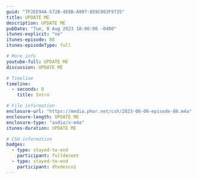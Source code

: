 ```yaml
---
guid: "7F2EE94A-572B-4E8B-A907-859C983F9735"
title: UPDATE ME
description: UPDATE ME 
pubDate: "Tue, 8 Aug 2023 18:00:00 -0400"
itunes-explicit: "no"
itunes-episode: 88
itunes-episodeType: full

# More info
youtube-full: UPDATE ME
discussion: UPDATE ME

# Timeline
timeline:
  - seconds: 0
    title: Intro

# File information
enclosure-url: "https://media.phor.net/csh/2023-08-08-episode-88.m4a"
enclosure-length: UPDATE ME
enclosure-type: "audio/x-m4a"
itunes-duration: UPDATE ME

# CSH information
badges:
  - type: stayed-to-end
    participant: fulldecent
  - type: stayed-to-end
    participant: dtedesco1
---
```

